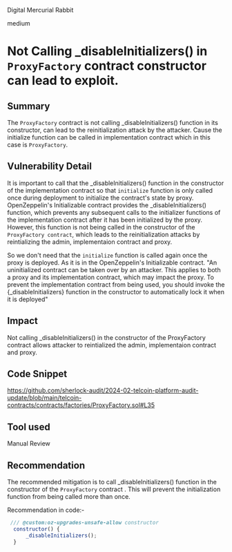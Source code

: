 Digital Mercurial Rabbit

medium

# Not Calling _disableInitializers() in `ProxyFactory` contract constructor can lead to exploit.

## Summary
The `ProxyFactory` contract is not calling _disableInitializers() function in its constructor, can lead to the reinitialization attack by the attacker. Cause the initialize function can be called in implementation contract which in this case is `ProxyFactory`. 

## Vulnerability Detail
It is important to call that the _disableInitializers() function in the constructor of the implementation contract so that `initialize` function is only called once during deployment to initialize the contract's state by proxy. OpenZeppelin's Initializable contract provides the _disableInitializers() function, which prevents any subsequent calls to the initializer functions of the implementation contract after it has been initialized by the proxy. However, this function is not being called in the constructor of the `ProxyFactory contract`, which leads to the reinitialization attacks by reintializing the admin, implementaion contract and proxy.

So we don't need that the `initialize` function is called again once the proxy is deployed. As it is in the OpenZeppelin's Initializable contract. "An uninitialized contract can be taken over by an attacker. This applies to both a proxy and its implementation contract, which may impact the proxy. To prevent the implementation contract from being used, you should invoke the {_disableInitializers} function in the constructor to automatically lock it when it is deployed"

## Impact
Not calling _disableInitializers() in the constructor of the ProxyFactory contract allows attacker to reintialized the admin, implementaion contract and proxy.

## Code Snippet
https://github.com/sherlock-audit/2024-02-telcoin-platform-audit-update/blob/main/telcoin-contracts/contracts/factories/ProxyFactory.sol#L35

## Tool used
Manual Review

## Recommendation
The recommended mitigation is to call _disableInitializers() function in the constructor of the  `ProxyFactory` contract . This will prevent the initialization function from being called more than once.

Recommendation in code:-
```javascript
 /// @custom:oz-upgrades-unsafe-allow constructor
  constructor() {
      _disableInitializers();
  }
```